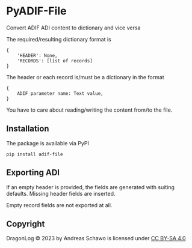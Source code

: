 PyADIF-File
===========
Convert ADIF ADI content to dictionary and vice versa

The required/resulting dictionary format is

    {
        'HEADER': None,
        'RECORDS': [list of records]
    }

The header or each record is/must be a dictionary in the format
    
    {
        ADIF parameter name: Text value,
    }

You have to care about reading/writing the content from/to the file.

Installation
------------
The package is available via PyPI

    pip install adif-file

Exporting ADI
-------------
If an empty header is provided, the fields are generated with suiting defaults.
Missing header fields are inserted.

Empty record fields are not exported at all.

Copyright
---------
DragonLog &copy; 2023 by Andreas Schawo is licensed under [CC BY-SA 4.0](http://creativecommons.org/licenses/by-sa/4.0/) 